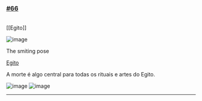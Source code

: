 ### [\#66](https://github.com/guilhermeprokisch/ideias/issues/66) 
###### 

[[Egito]]

![image](image)

The smiting pose



[Egito](Egito)

A morte é algo central para todas os rituais e artes do Egito.


![image](image)
![image](image)

-------------------------------------------------------------------------------

